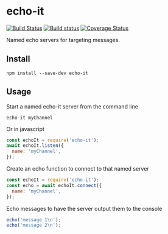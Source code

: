 # echo-it

[![Build Status](https://travis-ci.org/pghalliday/echo-it.svg?branch=master)](https://travis-ci.org/pghalliday/echo-it)
[![Build status](https://ci.appveyor.com/api/projects/status/uccubuhahur938gh/branch/master?svg=true)](https://ci.appveyor.com/project/pghalliday/echo-it/branch/master)
[![Coverage Status](https://coveralls.io/repos/github/pghalliday/echo-it/badge.svg?branch=master)](https://coveralls.io/github/pghalliday/echo-it?branch=master)

Named echo servers for targeting messages.

## Install

```
npm install --save-dev echo-it
```

## Usage

Start a named echo-it server from the command line

```
echo-it myChannel
```

Or in javascript

```javascript
const echoIt = require('echo-it');
await echoIt.listen({
  name: 'myChannel',
});
```

Create an echo function to connect to that named server

```javascript
const echoIt = require('echo-it');
const echo = await echoIt.connect({
  name: 'myChannel',
});
```

Echo messages to have the server output them to the console

```javascript
echo('message 1\n');
echo('message 2\n');
```
